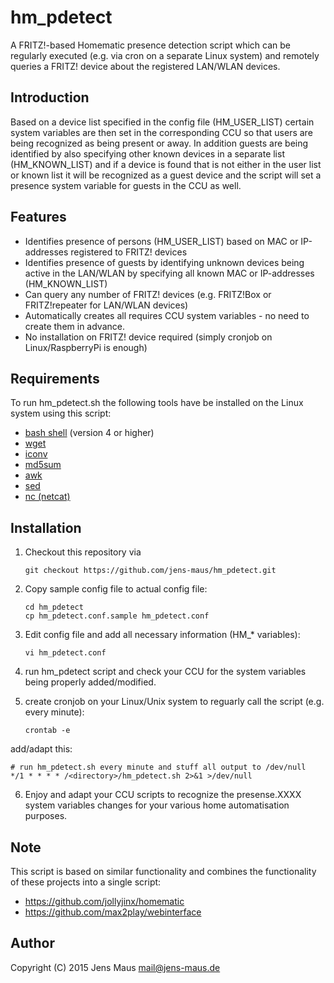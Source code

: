 # hm_pdetect
A FRITZ!-based Homematic presence detection script which can be regularly executed (e.g. via cron on a separate Linux system) and remotely queries a FRITZ! device about the registered LAN/WLAN devices.

## Introduction
Based on a device list specified in the config file (HM_USER_LIST) certain system variables are then set in the corresponding CCU so that users are being recognized as being present or away. In addition guests are being identified by also specifying other known devices in a separate list (HM_KNOWN_LIST) and if a device is found that is not either in the user list or known list it will be recognized as a guest device and the script will set a presence system variable for guests in the CCU as well.

## Features
* Identifies presence of persons (HM_USER_LIST) based on MAC or IP-addresses registered to FRITZ! devices
* Identifies presence of guests by identifying unknown devices being active in the LAN/WLAN by specifying all known MAC or IP-addresses (HM_KNOWN_LIST) 
* Can query any number of FRITZ! devices (e.g. FRITZ!Box or FRITZ!repeater for LAN/WLAN devices)
* Automatically creates all requires CCU system variables - no need to create them in advance.
* No installation on FRITZ! device required (simply cronjob on Linux/RaspberryPi is enough)

## Requirements
To run hm_pdetect.sh the following tools have be installed on the Linux system using this script:
* [bash shell](https://www.gnu.org/software/bash/) (version 4 or higher)
* [wget](http://www.gnu.org/software/wget/)
* [iconv](https://www.gnu.org/software/libiconv/)
* [md5sum](http://www.gnu.org/software/coreutils/coreutils.html)
* [awk](https://www.gnu.org/software/gawk/)
* [sed](https://www.gnu.org/software/sed/)
* [nc (netcat)](https://sourceforge.net/projects/netcat/)

## Installation
1. Checkout this repository via

   ```
   git checkout https://github.com/jens-maus/hm_pdetect.git
   ```

2. Copy sample config file to actual config file:

   ```
   cd hm_pdetect
   cp hm_pdetect.conf.sample hm_pdetect.conf
   ```

3. Edit config file and add all necessary information (HM_* variables):

   ```
   vi hm_pdetect.conf
   ```

4. run hm_pdetect script and check your CCU for the system variables being properly added/modified.

5. create cronjob on your Linux/Unix system to reguarly call the script (e.g. every minute):

   ```
   crontab -e
   ```

  add/adapt this:
   ```
   # run hm_pdetect.sh every minute and stuff all output to /dev/null
   */1 * * * * /<directory>/hm_pdetect.sh 2>&1 >/dev/null
   ```

6. Enjoy and adapt your CCU scripts to recognize the presense.XXXX system variables changes for your various home automatisation purposes.

## Note
This script is based on similar functionality and combines the functionality of these projects into a single script:
* https://github.com/jollyjinx/homematic
* https://github.com/max2play/webinterface

## Author
Copyright (C) 2015 Jens Maus <mail@jens-maus.de>
